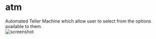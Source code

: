 # atm
Automated Teller Machine which allow user to select from the options available to them.
<br>
![screenshot](https://user-images.githubusercontent.com/63464134/133934880-18e8648c-65be-4215-bf1a-b01565dac090.JPG)
